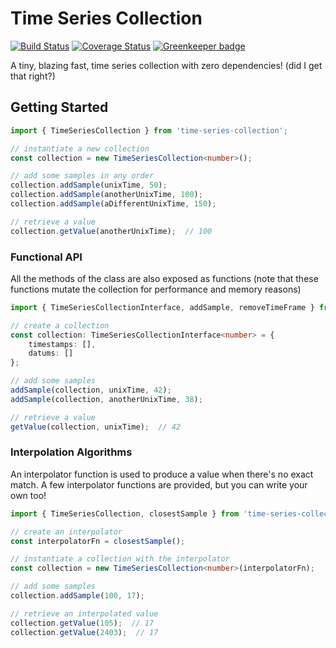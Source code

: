 # Time Series Collection

[![Build Status](https://travis-ci.org/DanielLeone/time-series-collection.svg?branch=master)](https://travis-ci.org/DanielLeone/time-series-collection)
[![Coverage Status](https://coveralls.io/repos/github/DanielLeone/time-series-collection/badge.svg?branch=master)](https://coveralls.io/github/DanielLeone/time-series-collection?branch=master)
[![Greenkeeper badge](https://badges.greenkeeper.io/DanielLeone/time-series-collection.svg)](https://greenkeeper.io/)

A tiny, blazing fast, time series collection with zero dependencies! (did I get that right?)

## Getting Started

```typescript
import { TimeSeriesCollection } from 'time-series-collection';

// instantiate a new collection
const collection = new TimeSeriesCollection<number>();

// add some samples in any order
collection.addSample(unixTime, 50);
collection.addSample(anotherUnixTime, 100);
collection.addSample(aDifferentUnixTime, 150);

// retrieve a value
collection.getValue(anotherUnixTime);  // 100
```

### Functional API
All the methods of the class are also exposed as functions (note that these functions mutate the collection for performance and memory reasons)

```typescript
import { TimeSeriesCollectionInterface, addSample, removeTimeFrame } from 'time-series-collection';

// create a collection
const collection: TimeSeriesCollectionInterface<number> = {
    timestamps: [],
    datums: []
};

// add some samples
addSample(collection, unixTime, 42);
addSample(collection, anotherUnixTime, 38);

// retrieve a value
getValue(collection, unixTime);  // 42
```

### Interpolation Algorithms
An interpolator function is used to produce a value when there's no exact match.
A few interpolator functions are provided, but you can write your own too!

```typescript
import { TimeSeriesCollection, closestSample } from 'time-series-collection';

// create an interpolator
const interpolatorFn = closestSample();

// instantiate a collection with the interpolator
const collection = new TimeSeriesCollection<number>(interpolatorFn);

// add some samples
collection.addSample(100, 17);

// retrieve an interpolated value
collection.getValue(105);  // 17
collection.getValue(2403);  // 17
```
